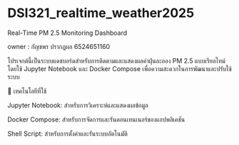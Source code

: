 # DSI321_realtime_weather2025
Real-Time PM 2.5 Monitoring  Dashboard

owner : กัญชพร ปรากฎผล 6524651160

โปรเจกต์นี้เป็นระบบแดชบอร์ดสำหรับการติดตามและแสดงผลค่าฝุ่นละออง PM 2.5 แบบเรียลไทม์ โดยใช้ Jupyter Notebook และ Docker Compose เพื่อความสะดวกในการพัฒนาและปรับใช้ระบบ


🧰 เทคโนโลยีที่ใช้

Jupyter Notebook: สำหรับการวิเคราะห์และแสดงผลข้อมูล

Docker Compose: สำหรับการจัดการและรันคอนเทนเนอร์ของแอปพลิเคชัน

Shell Script: สำหรับการตั้งค่าและรันระบบอัตโนมัติ
